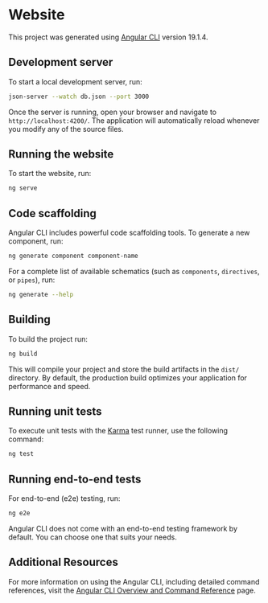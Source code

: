 # Website

This project was generated using [Angular CLI](https://github.com/angular/angular-cli) version 19.1.4.

## Development server

To start a local development server, run:

```bash
json-server --watch db.json --port 3000
```

Once the server is running, open your browser and navigate to `http://localhost:4200/`. The application will automatically reload whenever you modify any of the source files.

## Running the website

To start the website, run:

```bash
ng serve 
```

## Code scaffolding

Angular CLI includes powerful code scaffolding tools. To generate a new component, run:

```bash
ng generate component component-name
```

For a complete list of available schematics (such as `components`, `directives`, or `pipes`), run:

```bash
ng generate --help
```

## Building

To build the project run:

```bash
ng build
```

This will compile your project and store the build artifacts in the `dist/` directory. By default, the production build optimizes your application for performance and speed.

## Running unit tests

To execute unit tests with the [Karma](https://karma-runner.github.io) test runner, use the following command:

```bash
ng test
```

## Running end-to-end tests

For end-to-end (e2e) testing, run:

```bash
ng e2e
```

Angular CLI does not come with an end-to-end testing framework by default. You can choose one that suits your needs.

## Additional Resources

For more information on using the Angular CLI, including detailed command references, visit the [Angular CLI Overview and Command Reference](https://angular.dev/tools/cli) page.
